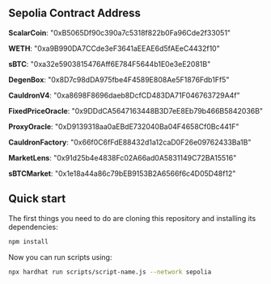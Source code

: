 ## Sepolia Contract Address

**ScalarCoin**: "0xB5065Df90c390a7c5318f822b0Fa96Cde2f33051"

**WETH**: "0xa9B990DA7CCde3eF3641aEEAE6d5fAEeC4432f10"

**sBTC**: "0xa32e5903815476Aff6E784F5644b1E0e3eE2081B"

**DegenBox**: "0x8D7c98dDA975fbe4F4589E808Ae5F1876Fdb1Ff5"

**CauldronV4**: "0xa8698F8696daeb8DcfCD483DA71F046763729A4f"

**FixedPriceOracle**: "0x9DDdCA5647163448B3D7eE8Eb79b466B5842036B"

**ProxyOracle**: "0xD9139318aa0aEBdE732040Ba04F4658Cf0Bc441F"

**CauldronFactory**: "0x66f0C6fFdE88432d1a12caD0F26e09762433Ba1B"

**MarketLens**: "0x91d25b4e4838Fc02A66ad0A5831149C72BA15516"

**sBTCMarket**: "0x1e18a44a86c79bEB9153B2A6566f6c4D05D48f12"

## Quick start

The first things you need to do are cloning this repository and installing its
dependencies:

```sh
npm install
```

Now you can run scripts using:

```sh
npx hardhat run scripts/script-name.js --network sepolia
```
